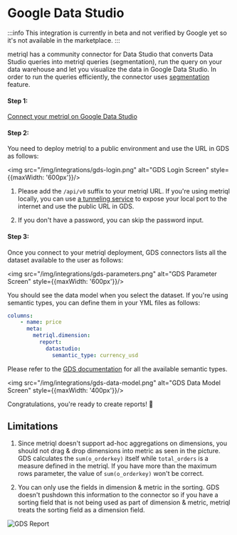 # Google Data Studio

:::info
This integration is currently in beta and not verified by Google yet so it's not available in the marketplace.
:::

metriql has a community connector for Data Studio that converts Data Studio queries into metriql queries (segmentation), run the query on your data warehouse and let you visualize the data in Google Data Studio. In order to run the queries efficiently, the connector uses [segmentation](/query/segmentation) feature. 

#### Step 1:
<a href="https://datastudio.google.com/datasources/create?connectorId=AKfycbw8o0F6LEr0epNSNVWqNzlqo7R-6jRYxxSxBspzyg2Xi6SDFItLN_aM3l_U56Z0obwS" target="_blank">Connect your metriql on Google Data Studio</a>

#### Step 2:

You need to deploy metriql to a public environment and use the URL in GDS as follows:

<img src="/img/integrations/gds-login.png" alt="GDS Login Screen" style={{maxWidth: '600px'}}/>

1. Please add the `/api/v0` suffix to your metriql URL. If you're using metriql locally, you can use [a tunneling service](https://github.com/anderspitman/awesome-tunneling) to expose your local port to the internet and use the public URL in GDS.

2. If you don't have a password, you can skip the password input.


#### Step 3:

Once you connect to your metriql deployment, GDS connectors lists all the dataset available to the user as follows:

<img src="/img/integrations/gds-parameters.png" alt="GDS Parameter Screen" style={{maxWidth: '600px'}}/>

You should see the data model when you select the dataset. If you're using semantic types, you can define them in your YML files as follows:

```yml
columns:
    - name: price
      meta:
        metriql.dimension:
          report:
            datastudio:
              semantic_type: currency_usd
```

Please refer to the [GDS documentation](https://developers.google.com/apps-script/reference/data-studio/field-type) for all the available semantic types.

<img src="/img/integrations/gds-data-model.png" alt="GDS Data Model Screen" style={{maxWidth: '400px'}}/>

Congratulations, you're ready to create reports! 🎉

## Limitations

1. Since metriql doesn't support ad-hoc aggregations on dimensions, you should not drag & drop dimensions into metric as seen in the picture. GDS calculates the `sum(o_orderkey)` itself while `total_orders` is a measure defined in the metriql. If you have more than the maximum rows parameter, the value of `sum(o_orderkey)` won't be correct.

2. You can only use the fields in dimension & metric in the sorting. GDS doesn't pushdown this information to the connector so if you have a sorting field that is not being used as part of dimension & metric, metriql treats the sorting field as a dimension field.

<img src="/img/integrations/gds-report.png" alt="GDS Report" />
